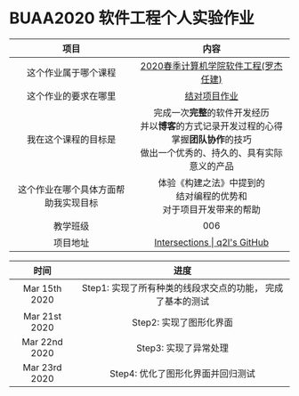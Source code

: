 # BUAA2020 软件工程个人实验作业


|项目|	内容|
|:--:|:--:|
|这个作业属于哪个课程	|[2020春季计算机学院软件工程(罗杰 任建)](https://edu.cnblogs.com/campus/buaa/BUAA_SE_2020_LJ)|
|这个作业的要求在哪里	|[结对项目作业](https://edu.cnblogs.com/campus/buaa/BUAA_SE_2020_LJ/homework/10466)|
|我在这个课程的目标是	|完成一次**完整**的软件开发经历<br/>并以**博客**的方式记录开发过程的心得<br/>掌握**团队协作**的技巧<br/>做出一个优秀的、持久的、具有实际意义的产品|
|这个作业在哪个具体方面帮助我实现目标|	体验《构建之法》中提到的<br/>结对编程的优势和<br/>对于项目开发带来的帮助|
|教学班级| 006|
|项目地址| [Intersections \| q2l's GitHub](https://github.com/CookieLau/intersection)|

|时间| 进度|
|:--:|:--:|
|Mar 15th 2020 | Step1: 实现了所有种类的线段求交点的功能， 完成了基本的测试|
|Mar 21st 2020 | Step2: 实现了图形化界面 |
|Mar 22nd 2020 | Step3: 实现了异常处理 |
|Mar 23rd 2020 | Step4: 优化了图形化界面并回归测试 |
